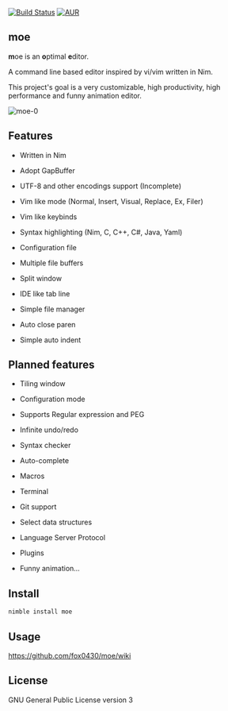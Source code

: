 [![Build Status](https://travis-ci.org/fox0430/moe.svg?branch=master)](https://travis-ci.org/fox0430/moe)
[![AUR](https://img.shields.io/aur/license/yaourt.svg)](https://github.com/fox0430/moe/blob/master/README.md)

## moe

**m**oe is an **o**ptimal **e**ditor.  

A command line based editor inspired by vi/vim written in Nim.  
 
This project's goal is a very customizable, high productivity, high performance and funny animation editor.

![moe-0](https://user-images.githubusercontent.com/15966436/55457563-4735d600-5625-11e9-9b44-fef8f2e90a69.png)

## Features

- Written in Nim  

- Adopt GapBuffer  

- UTF-8 and other encodings support (Incomplete)

- Vim like mode (Normal, Insert, Visual, Replace, Ex, Filer)

- Vim like keybinds

- Syntax highlighting (Nim, C, C++, C#, Java, Yaml)

- Configuration file

- Multiple file buffers

- Split window

- IDE like tab line

- Simple file manager

- Auto close paren  

- Simple auto indent  

## Planned features

- Tiling window

- Configuration mode

- Supports Regular expression and PEG

- Infinite undo/redo

- Syntax checker  

- Auto-complete

- Macros

- Terminal

- Git support

- Select data structures

- Language Server Protocol

- Plugins

- Funny animation...

## Install

```sh
nimble install moe
```

## Usage
https://github.com/fox0430/moe/wiki  

## License

GNU General Public License version 3
